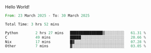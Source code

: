Hello World!

<!--START_SECTION:waka-->

```rust
From: 23 March 2025 - To: 30 March 2025

Total Time: 3 hrs 52 mins

Python        2 hrs 27 mins   ███████████████▒░░░░░░░░░   61.31 %
C             49 mins         █████░░░░░░░░░░░░░░░░░░░░   20.66 %
Nix           17 mins         █▓░░░░░░░░░░░░░░░░░░░░░░░   07.28 %
Other         7 mins          ▓░░░░░░░░░░░░░░░░░░░░░░░░   03.05 %
```

<!--END_SECTION:waka-->
